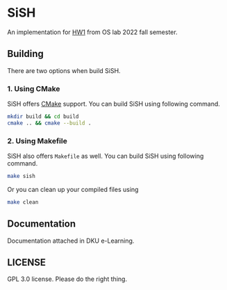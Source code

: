 # SiSH
An implementation for [HW1](https://github.com/mobile-os-dku-cis-mse/2022-os-hw1/tree/master) from OS lab 2022 fall semester.

## Building
There are two options when build SiSH.
### 1. Using CMake
SiSH offers [CMake](https://cmake.org/) support. You can build SiSH using following command.

```bash
mkdir build && cd build
cmake .. && cmake --build .
```
### 2. Using Makefile
SiSH also offers `Makefile` as well. You can build SiSH using following command.
```bash
make sish
```
Or you can clean up your compiled files using 
```bash
make clean
```

## Documentation
Documentation attached in DKU e-Learning.

## LICENSE
GPL 3.0 license. Please do the right thing.

